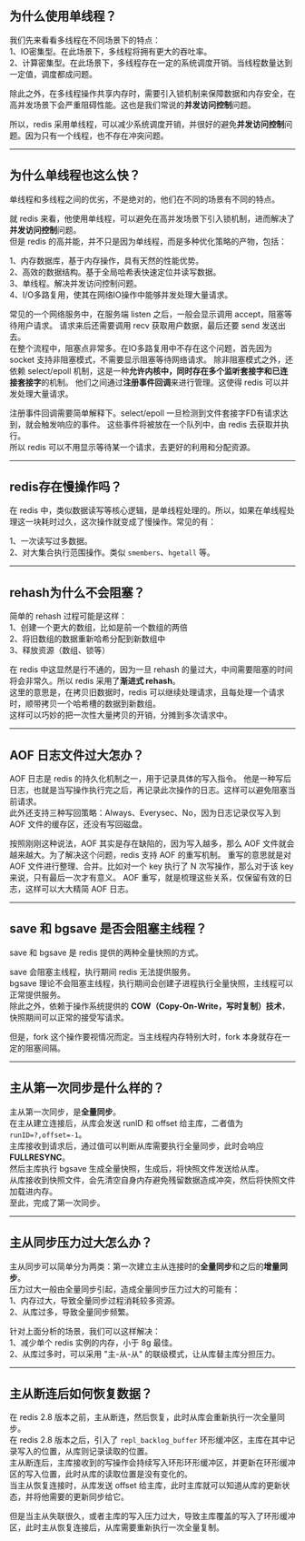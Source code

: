## 为什么使用单线程？
我们先来看看多线程在不同场景下的特点：   
1、IO密集型。在此场景下，多线程将拥有更大的吞吐率。   
2、计算密集型。在此场景下，多线程存在一定的系统调度开销。当线程数量达到一定值，调度都成问题。   

除此之外，在多线程操作共享内存时，需要引入锁机制来保障数据和内存安全，在高并发场景下会严重阻碍性能。这也是我们常说的**并发访问控制**问题。   

所以，redis 采用单线程，可以减少系统调度开销，并很好的避免**并发访问控制**问题。因为只有一个线程，也不存在冲突问题。

---

## 为什么单线程也这么快？
单线程和多线程之间的优劣，不是绝对的，他们在不同的场景有不同的特点。

就 redis 来看，他使用单线程，可以避免在高并发场景下引入锁机制，进而解决了**并发访问控制**问题。  
但是 redis 的高并能，并不只是因为单线程，而是多种优化策略的产物，包括：

1、内存数据库，基于内存操作，具有天然的性能优势。   
2、高效的数据结构。基于全局哈希表快速定位并读写数据。   
3、单线程。解决并发访问控制问题。   
4、I/O多路复用，使其在网络IO操作中能够并发处理大量请求。  

常见的一个网络服务中，在服务端 listen 之后，一般会显示调用 accept，阻塞等待用户请求。
请求来后还需要调用 recv 获取用户数据，最后还要 send 发送出去。     
在整个流程中，阻塞点非常多。在IO多路复用中不存在这个问题，首先因为 socket 支持非阻塞模式，不需要显示阻塞等待网络请求。
除非阻塞模式之外，还依赖 select/epoll 机制，这是一种**允许内核中，同时存在多个监听套接字和已连接套接字**的机制。
他们之间通过**注册事件回调**来进行管理。这使得 redis 可以并发处理大量请求。

注册事件回调需要简单解释下。select/epoll 一旦检测到文件套接字FD有请求达到，就会触发响应的事件。
这些事件将被放在一个队列中，由 redis 去获取并执行。   
所以 redis 可以不用显示等待某一个请求，去更好的利用和分配资源。

---

## redis存在慢操作吗？



在 redis 中，类似数据读写等核心逻辑，是单线程处理的。所以，如果在单线程处理这一块耗时过久，这次操作就变成了慢操作。常见的有：  

1、一次读写过多数据。       
2、对大集合执行范围操作。类似 `smembers`、`hgetall` 等。       

---

## rehash为什么不会阻塞？
简单的 rehash 过程可能是这样：    
1、创建一个更大的数组，比如是前一个数组的两倍    
2、将旧数组的数据重新哈希分配到新数组中     
3、释放资源（数组、锁等）    

在 redis 中这显然是行不通的，因为一旦 rehash 的量过大，中间需要阻塞的时间将会非常久。所以 redis 采用了**渐进式 rehash**。   
这里的意思是，在拷贝旧数据时，redis 可以继续处理请求，且每处理一个请求时，顺带拷贝一个哈希槽的数据到新数组。   
这样可以巧妙的把一次性大量拷贝的开销，分摊到多次请求中。

---

## AOF 日志文件过大怎办？
AOF 日志是 redis 的持久化机制之一，用于记录具体的写入指令。
他是一种写后日志，也就是当写操作执行完之后，再记录此次操作的日志。这样可以避免阻塞当前请求。    
此外还支持三种写回策略：Always、Everysec、No，因为日志记录仅写入到 AOF 文件的缓存区，还没有写回磁盘。

按照刚刚这种说法，AOF 其实是存在缺陷的，因为写入越多，那么 AOF 文件就会越来越大。为了解决这个问题，redis 支持 AOF 的重写机制。
重写的意思就是对 AOF 文件进行整理、合并。比如对一个 key 执行了 N 次写操作，那么对于该 key 来说，只有最后一次才有意义。
AOF 重写，就是梳理这些关系，仅保留有效的日志，这样可以大大精简 AOF 日志。

---

## save 和 bgsave 是否会阻塞主线程？
save 和 bgsave 是 redis 提供的两种全量快照的方式。  
    
save 会阻塞主线程，执行期间 redis 无法提供服务。    
bgsave 理论不会阻塞主线程，执行期间会创建子进程执行全量快照，主线程可以正常提供服务。   
除此之外，依赖于操作系统提供的 **COW（Copy-On-Write，写时复制）技术**，快照期间可以正常的接受写请求。

但是，fork 这个操作要视情况而定。当主线程内存特别大时，fork 本身就存在一定的阻塞间隔。

---

## 主从第一次同步是什么样的？
主从第一次同步，是**全量同步**。     
在主从建立连接后，从库会发送 runID 和 offset 给主库，二者值为 `runID=?,offset=-1`。     
主库接收到请求后，通过值可以判断从库需要执行全量同步，此时会响应 **FULLRESYNC**。    
然后主库执行 bgsave 生成全量快照，生成后，将快照文件发送给从库。    
从库接收到快照文件，会先清空自身内存避免残留数据造成冲突，然后将快照文件加载进内存。   
至此，完成了第一次同步。

---

## 主从同步压力过大怎么办？
主从同步可以简单分为两类：第一次建立主从连接时的**全量同步**和之后的**增量同步**。     
压力过大一般由全量同步引起，造成全量同步压力过大的可能有：   
1、内存过大，导致全量同步过程消耗较多资源。   
2、从库过多，导致全量同步频繁。

针对上面分析的场景，我们可以这样解决：    
1、减少单个 redis 实例的内存，小于 8g 最佳。     
2、从库过多时，可以采用 "主-从-从" 的联级模式，让从库替主库分担压力。  

---

## 主从断连后如何恢复数据？
在 redis 2.8 版本之前，主从断连，然后恢复，此时从库会重新执行一次全量同步。    
在 redis 2.8 版本之后，引入了 `repl_backlog_buffer` 环形缓冲区，主库在其中记录写入的位置，从库则记录读取的位置。   
主从断连后，主库接收到的写操作会持续写入环形环形缓冲区，并更新在环形缓冲区的写入位置，此时从库的读取位置是没有变化的。   
当主从恢复连接时，从库发送 offset 给主库，此时主库就可以知道从库的更新状态，并将他需要的更新同步给它。

但是当主从失联很久，或者主库的写入压力过大，导致主库覆盖的写入了环形缓冲区，此时主从恢复连接后，从库需要重新执行一次全量复制。
